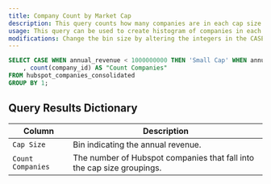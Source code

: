 ```yaml
---
title: Company Count by Market Cap
description: This query counts how many companies are in each cap size ('Small Cap', 'Mid Cap' and 'Large Cap'). This data is pulled from the [Hubspot API into Panoply](panoply.io/docs/data-sources/hubspot/).
usage: This query can be used to create histogram of companies in each cap size.
modifications: Change the bin size by altering the integers in the CASE statement and split the groupings to additional bins by adding additional conditions.
---
```


```sql
SELECT CASE WHEN annual_revenue < 1000000000 THEN 'Small Cap' WHEN annual_revenue < 10000000000 THEN 'Mid Cap' ELSE 'Large Cap' END AS "Cap Size"
	, count(company_id) AS "Count Companies"
FROM hubspot_companies_consolidated
GROUP BY 1;
```

## Query Results Dictionary

| Column | Description |
| --- | --- |
| `Cap Size`| Bin indicating the annual revenue. |
| `Count Companies`| The number of Hubspot companies that fall into the cap size groupings. |
